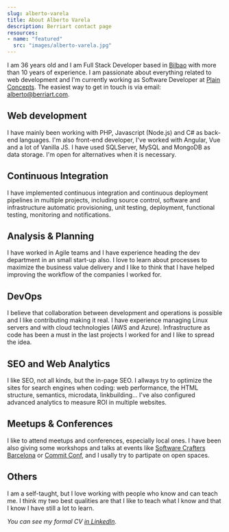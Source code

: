 ```yaml
---
slug: alberto-varela
title: About Alberto Varela
description: Berriart contact page
resources:
- name: "featured"
  src: "images/alberto-varela.jpg"
---
```


I am 36 years old and I am Full Stack Developer based in <a data-toggle="bilbaoModal" href="#bilbaoModal">Bilbao</a> with more than 10 years of experience. I am passionate about everything related to web development and I'm currently working as Software Developer at <a href="https://www.plainconcepts.com/">Plain Concepts</a>. The easiest way
to get in touch is via email: [alberto@berriart.com](mailto:alberto@berriart.com).

## <i class="fa fa-code" aria-hidden="true"></i> Web development

I have mainly been working with PHP, Javascript (Node.js) and C# as back-end languages. I'm also front-end developer, I've worked with Angular, Vue and
a lot of Vanilla JS. I have used SQLServer, MySQL and MongoDB as data storage. I'm open for alternatives when it is necessary.

## <i class="fa fa-cog" aria-hidden="true"></i> Continuous Integration

I have implemented continuous integration and continuous deployment pipelines in multiple projects, including source control, software and
infrastructure automatic provisioning, unit testing, deployment, functional testing, monitoring and notifications.

## <i class="fa fa-comments-o" aria-hidden="true"></i> Analysis &amp; Planning

I have worked in Agile teams and I have experience heading the dev department in an small start-up also. I love to learn about processes to maximize the business value delivery and I like to think that I have helped improving the workflow of the companies I worked for.

## <i class="fa fa-server" aria-hidden="true"></i> DevOps

I believe that collaboration between development and operations is possible and I like contributing making it real. I have experience managing Linux
servers and with cloud technologies (AWS and Azure). Infrastructure as code has been a must in the last projects I worked for and I like
to spread the idea.

## <i class="fa fa-bar-chart" aria-hidden="true"></i> SEO and Web Analytics

I like SEO, not all kinds, but the in-page SEO. I allways try to optimize the sites for search engines when coding: web performance,
the HTML structure, semantics, microdata, linkbuilding... I've also configured advanced analytics to measure ROI in multiple
websites.

## <i class="fa fa-microphone" aria-hidden="true"></i> Meetups &amp; Conferences

I like to attend meetups and conferences, especially local ones. I have been also giving some workshops and talks at events like [Software Crafters Barcelona](https://softwarecrafters.barcelona/) or [Commit Conf](https://commit-conf.com), and I usally try to partipate on open spaces.

## <i class="fa fa-hand-spock-o" aria-hidden="true"></i> Others

I am a self-taught, but I love working with people who know and can teach me. I think my two best qualities are that I like to teach what I know and
that I know I have still a lot to learn.

*You can see my formal CV [in LinkedIn](https://www.linkedin.com/in/artberri).*
